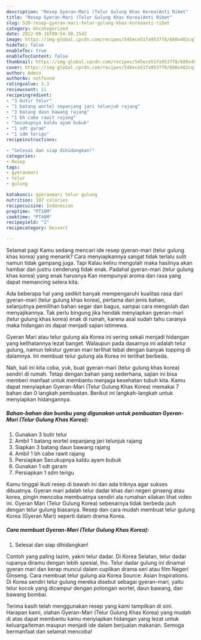 ```yaml
---
description: "Resep Gyeran-Mari (Telur Gulung Khas Korea)Anti Ribet"
title: "Resep Gyeran-Mari (Telur Gulung Khas Korea)Anti Ribet"
slug: 520-resep-gyeran-mari-telur-gulung-khas-koreaanti-ribet
category: Uncategorized
date: 2022-08-16T09:54:50.154Z
image: https://img-global.cpcdn.com/recipes/545ece51fa9537f8/680x482cq70/gyeran-mari-telur-gulung-khas-korea-foto-resep-utama.jpg
hideToc: false
enableToc: true
enableTocContent: false
thumbnail: https://img-global.cpcdn.com/recipes/545ece51fa9537f8/680x482cq70/gyeran-mari-telur-gulung-khas-korea-foto-resep-utama.jpg
cover: https://img-global.cpcdn.com/recipes/545ece51fa9537f8/680x482cq70/gyeran-mari-telur-gulung-khas-korea-foto-resep-utama.jpg
author: Admin
authorAv: notfound
ratingvalue: 3.3
reviewcount: 11
recipeingredient:
- "3 butir telur"
- "1 batang wortel sepanjang jari telunjuk rajang"
- "3 batang daun bawang rajang"
- "1 bh cabe rawit rajang"
- "Secukupnya kaldu ayam bubuk"
- "1 sdt garam"
- "1 sdm terigu"
recipeinstructions:

- "Selesai dan siap dihidangkan!"
categories:
- Resep
tags:
- gyeranmari
- telur
- gulung

katakunci: gyeranmari telur gulung 
nutrition: 107 calories
recipecuisine: Indonesian
preptime: "PT10M"
cooktime: "PT40M"
recipeyield: "2"
recipecategory: Dessert

---
```



Selamat pagi Kamu sedang mencari ide resep gyeran-mari (telur gulung khas korea) yang menarik? Cara menyiapkannya sangat tidak terlalu sulit namun tidak gampang juga. Tapi Kalau keliru mengolah maka hasilnya akan hambar dan justru cenderung tidak enak. Padahal gyeran-mari (telur gulung khas korea) yang enak harusnya Kan mempunyai aroma dan rasa yang dapat memancing selera kita.


Ada beberapa hal yang sedikit banyak mempengaruhi kualitas rasa dari gyeran-mari (telur gulung khas korea), pertama dari jenis bahan, selanjutnya pemilihan bahan segar dan bagus, sampai cara mengolah dan menyajikannya. Tak perlu bingung jika hendak menyiapkan gyeran-mari (telur gulung khas korea) enak di rumah, karena asal sudah tahu caranya maka hidangan ini dapat menjadi sajian istimewa.

Gyeran Mari atau telur gulung ala Korea ini sering sekali menjadi hidangan yang kelihatannya lezat banget. Walaupun pada dasarnya ini adalah telur gulung, namun tekstur gyeran mari terlihat tebal dengan banyak topping di dalamnya. Ini membuat telur gulung ala Korea ini terlihat berbeda.


Nah, kali ini kita coba, yuk, buat gyeran-mari (telur gulung khas korea) sendiri di rumah. Tetap dengan bahan yang sederhana, sajian ini bisa memberi manfaat untuk membantu menjaga kesehatan tubuh kita. Kamu dapat menyiapkan Gyeran-Mari (Telur Gulung Khas Korea) memakai 7 bahan dan 0 langkah pembuatan. Berikut ini langkah-langkah untuk menyiapkan hidangannya.

<!--inarticleads1-->

##### Bahan-bahan dan bumbu yang digunakan untuk pembuatan Gyeran-Mari (Telur Gulung Khas Korea):

1. Gunakan 3 butir telur
1. Ambil 1 batang wortel sepanjang jari telunjuk rajang
1. Siapkan 3 batang daun bawang rajang
1. Ambil 1 bh cabe rawit rajang
1. Persiapkan Secukupnya kaldu ayam bubuk
1. Gunakan 1 sdt garam
1. Persiapkan 1 sdm terigu


Kamu tinggal ikuti resep di bawah ini dan ada triknya agar sukses dibuatnya. Gyeran mari adalah telur dadar khas dari negeri ginseng atau korea, pingin mencoba membuatnya sendiri ala rumahan silakan lihat video ini. Gyeran Mari (Telur Gulung Korea) sebenarnya tidak berbeda jauh dengan telur gulung biasanya. Resep dan cara mudah membuat telur gulung Korea (Gyeran Mari) seperti dalam drama Korea. 

<!--inarticleads2-->

##### Cara membuat Gyeran-Mari (Telur Gulung Khas Korea):


1. Selesai dan siap dihidangkan!

Contoh yang paling lazim, yakni telur dadar. Di Korea Selatan, telur dadar rupanya diramu dengan lebih spesial, lho. Telur dadar gulung ini dinamai gyeran mari dan kerap muncul dalam cuplikan drama seri atau film Negeri Ginseng. Cara membuat telur gulung ala Korea Source: Asian Inspirations. Di Korea sendiri telur gulung mereka disebut sebagai gyeran-mari, yaitu telur kocok yang dicampur dengan potongan wortel, daun bawang, dan bawang bombai. 

Terima kasih telah menggunakan resep yang kami tampilkan di sini. Harapan kami, olahan Gyeran-Mari (Telur Gulung Khas Korea) yang mudah di atas dapat membantu kamu menyiapkan hidangan yang lezat untuk keluarga/teman maupun menjadi ide dalam berjualan makanan. Semoga bermanfaat dan selamat mencoba!
